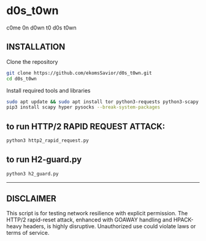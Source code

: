 # d0s_t0wn
c0me 0n d0wn t0 d0s t0wn

## INSTALLATION

Clone the repository

```bash
git clone https://github.com/ekomsSavior/d0s_t0wn.git
cd d0s_t0wn
```

Install required tools and libraries

```bash
sudo apt update && sudo apt install tor python3-requests python3-scapy -y
pip3 install scapy hyper pysocks --break-system-packages
```

## to run HTTP/2 RAPID REQUEST ATTACK:

```bash
python3 http2_rapid_request.py
```

## to run H2-guard.py

```bash
python3 h2_guard.py
```
----

## DISCLAIMER

This script is for testing network resilience with explicit permission. The HTTP/2 rapid-reset attack, enhanced with GOAWAY handling and HPACK-heavy headers, is highly disruptive. Unauthorized use could violate laws or terms of service.

